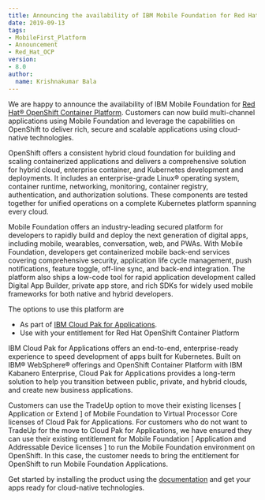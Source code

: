 ```yaml
---
title: Announcing the availability of IBM Mobile Foundation for Red Hat OpenShift Container platform
date: 2019-09-13
tags:
- MobileFirst_Platform
- Announcement
- Red_Hat_OCP
version:
- 8.0
author:
  name: Krishnakumar Bala
---
```



We are happy to announce the availability of IBM Mobile Foundation for [Red Hat® OpenShift Container Platform](https://www.openshift.com/products/container-platform).   Customers can now build multi-channel applications using Mobile Foundation and leverage the capabilities on OpenShift to deliver rich, secure and scalable applications using cloud-native technologies.

OpenShift offers a consistent hybrid cloud foundation for building and scaling containerized applications and delivers a comprehensive solution for hybrid cloud, enterprise container, and Kubernetes development and deployments. It includes an enterprise-grade Linux® operating system, container runtime, networking, monitoring, container registry, authentication, and authorization solutions. These components are tested together for unified operations on a complete Kubernetes platform spanning every cloud.

Mobile Foundation offers an industry-leading secured platform for developers to rapidly build and deploy the next generation of digital apps, including mobile, wearables, conversation, web, and PWAs. With Mobile Foundation, developers get containerized mobile back-end services covering comprehensive security, application life cycle management, push notifications, feature toggle, off-line sync, and back-end integration. The platform also ships a low-code tool for rapid application development called Digital App Builder, private app store, and rich SDKs for widely used mobile frameworks for both native and hybrid developers.

The options to use this platform are

* As part of [IBM Cloud Pak for Applications](https://www-01.ibm.com/common/ssi/ShowDoc.wss?docURL=/common/ssi/rep_ca/5/897/ENUS219-395/index.html&request_locale=ja).
* Use with your entitlement for Red Hat OpenShift Container Platform

IBM Cloud Pak for Applications offers an end-to-end, enterprise-ready experience to speed development of apps built for Kubernetes. Built on IBM® WebSphere® offerings and OpenShift Container Platform with IBM Kabanero Enterprise, Cloud Pak for Applications provides a long-term solution to help you transition between public, private, and hybrid clouds, and create new business applications.

Customers can use the TradeUp option to move their existing licenses [ Application or Extend ] of Mobile Foundation to Virtual Processor Core licenses of Cloud Pak for Applications.  For customers who do not want to TradeUp for the move to Cloud Pak for Applications, we have ensured they can use their existing entitlement for Mobile Foundation [ Application and Addressable Device licenses ] to run the Mobile Foundation environment on OpenShift. In this case, the customer needs to bring the entitlement for OpenShift to run Mobile Foundation Applications.

Get started by installing the product using the [documentation](https://mobilefirstplatform.ibmcloud.com/tutorials/en/foundation/8.0/ibmcloud/mobilefoundation-on-openshift/) and get your apps ready for cloud-native technologies.
